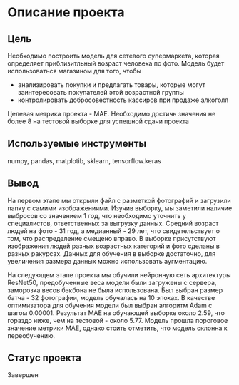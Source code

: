 # Описание проекта
## Цель
Необходимо построить модель для сетевого супермаркета, которая определяет приблизитльный возраст человека по фото. Модель будет использоваться магазином для того, чтобы 
- анализировать покупки и предлагать товары, которые могут заинтересовать покупателей этой возрастной группы
- контролировать добросовестность кассиров при продаже алкоголя
   
Целевая метрика проекта - MAE. Необходимо достичь значения не более 8 на тестовой выборке для успешной сдачи проекта

## Используемые инструменты
numpy, pandas, matplotib, sklearn, tensorflow.keras  

## Вывод
На первом этапе мы открыли файл с разметкой фотографий и загрузили папку с самими изображениями. Изучив выборку, мы заметили наличие выбросов со значением 1 год, что необходимо уточнить у специалистов, ответственных за выгрузку данных. Средний возраст людей на фото - 31 год, а медианный - 29 лет, что свидетельствует о том, что распределение смещено вправо. В выборке присутствуют изображения людей разных возрастных категорий и фото сделаны в разных ракурсах. Данных для обучения в выборке достаточно, для увеличения размера данных можно использовать аугментацию.   
  
На следующем этапе проекта мы обучили нейронную сеть архитектуры ResNet50, предобученные веса модели были загружены с сервера, заморозка весов бэкбона не была использована. Был выбран размер батча - 32 фотографии, модель обучалась на 10 эпохах. В качестве оптимизатора для обучения модели был выбран алгоритм Adam с шагом 0.00001. Результат MAE на обучающей выборке около 2.59, что гораздо ниже, чем на тестовой - около 5.77. Модель прошла пороговое значение метрики MAE, однако стоить отметить, что модель склонна к переобучению.

## Статус проекта
Завершен
